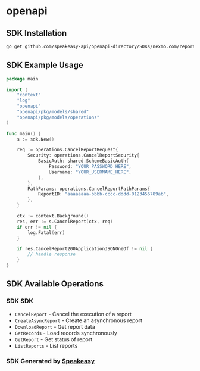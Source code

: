 # openapi

<!-- Start SDK Installation -->
## SDK Installation

```bash
go get github.com/speakeasy-api/openapi-directory/SDKs/nexmo.com/reports/2.2.2/go
```
<!-- End SDK Installation -->

## SDK Example Usage
<!-- Start SDK Example Usage -->
```go
package main

import (
    "context"
    "log"
    "openapi"
    "openapi/pkg/models/shared"
    "openapi/pkg/models/operations"
)

func main() {
    s := sdk.New()

    req := operations.CancelReportRequest{
        Security: operations.CancelReportSecurity{
            BasicAuth: shared.SchemeBasicAuth{
                Password: "YOUR_PASSWORD_HERE",
                Username: "YOUR_USERNAME_HERE",
            },
        },
        PathParams: operations.CancelReportPathParams{
            ReportID: "aaaaaaaa-bbbb-cccc-dddd-0123456789ab",
        },
    }

    ctx := context.Background()
    res, err := s.CancelReport(ctx, req)
    if err != nil {
        log.Fatal(err)
    }

    if res.CancelReport200ApplicationJSONOneOf != nil {
        // handle response
    }
}
```
<!-- End SDK Example Usage -->

<!-- Start SDK Available Operations -->
## SDK Available Operations

### SDK SDK

* `CancelReport` - Cancel the execution of a report
* `CreateAsyncReport` - Create an asynchronous report
* `DownloadReport` - Get report data
* `GetRecords` - Load records synchronously
* `GetReport` - Get status of report
* `ListReports` - List reports
<!-- End SDK Available Operations -->

### SDK Generated by [Speakeasy](https://docs.speakeasyapi.dev/docs/using-speakeasy/client-sdks)
